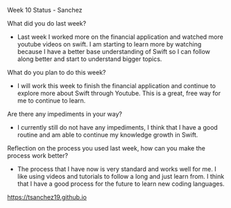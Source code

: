 Week 10 Status - Sanchez

What did you do last week?

* Last week I worked more on the financial application and watched more youtube videos on swift. I am starting to learn more by watching because I have a better base understanding of Swift so I can follow along better and start to understand bigger topics. 

What do you plan to do this week?

* I will work this week to finish the financial application and continue to explore more about Swift through Youtube. This is a great, free way for me to continue to learn. 

Are there any impediments in your way?

* I currently still do not have any impediments, I think that I have a good routine and am able to continue my knowledge growth in Swift. 

Reflection on the process you used last week, how can you make the process work better?

* The process that I have now is very standard and works well for me. I like using videos and tutorials to follow a long and just learn from. I think that I have a good process for the future to learn new coding languages.

https://tsanchez19.github.io

